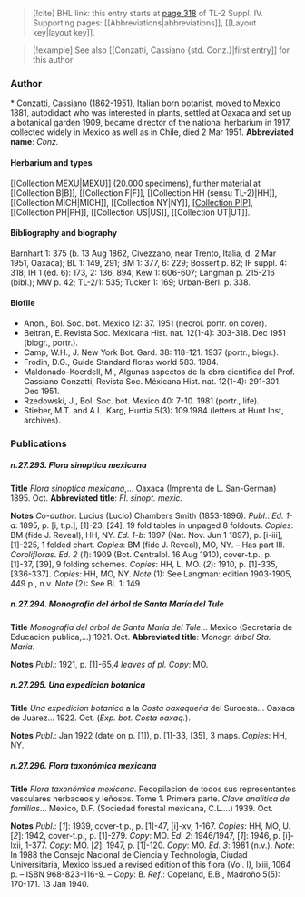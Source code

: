 > [!cite] BHL link: this entry starts at [page 318](https://www.biodiversitylibrary.org/page/33265995) of TL-2 Suppl. IV.
> Supporting pages: [[Abbreviations|abbreviations]], [[Layout key|layout key]].

> [!example] See also [[Conzatti, Cassiano {std. Conz.}|first entry]] for this author

### Author

\* Conzatti, Cassiano (1862-1951), Italian born botanist, moved to Mexico 1881, autodidact who was interested in plants, settled at Oaxaca and set up a botanical garden 1909, became director of the national herbarium in 1917, collected widely in Mexico as well as in Chile, died 2 Mar 1951. 
**Abbreviated name**: *Conz.*

#### Herbarium and types

[[Collection MEXU|MEXU]] (20.000 specimens), further material at [[Collection B|B]], [[Collection F|F]], [[Collection HH (sensu TL-2)|HH]], [[Collection MICH|MICH]], [[Collection NY|NY]], [[Collection P|P]](Pterid.), [[Collection PH|PH]], [[Collection US|US]], [[Collection UT|UT]].

#### Bibliography and biography

Barnhart 1: 375 (b. 13 Aug 1862, Civezzano, near Trento, Italia, d. 2 Mar 1951, Oaxaca); BL 1: 149, 291; BM 1: 377, 6: 229; Bossert p. 82; IF suppl. 4: 318; IH 1 (ed. 6): 173, 2: 136, 894; Kew 1: 606-607; Langman p. 215-216 (bibl.); MW p. 42; TL-2/1: 535; Tucker 1: 169; Urban-Berl. p. 338.

#### Biofile

- Anon., Bol. Soc. bot. Mexico 12: 37. 1951 (necrol. portr. on cover).
- Beitrán, E. Revista Soc. Méxicana Hist. nat. 12(1-4): 303-318. Dec 1951 (biogr., portr.).
- Camp, W.H., J. New York Bot. Gard. 38: 118-121. 1937 (portr., biogr.).
- Frodin, D.G., Guide Standard floras world 583. 1984.
- Maldonado-Koerdell, M., Algunas aspectos de la obra cientifica del Prof. Cassiano Conzatti, Revista Soc. Méxicana Hist. nat. 12(1-4): 291-301. Dec 1951.
- Rzedowski, J., Bol. Soc. bot. Mexico 40: 7-10. 1981 (portr., life).
- Stieber, M.T. and A.L. Karg, Huntia 5(3): 109.1984 (letters at Hunt Inst, archives).

### Publications

##### n.27.293. Flora sinoptica mexicana

**Title**
*Flora sinoptica mexicana*,... Oaxaca (Imprenta de L. San-German) 1895. Oct.
**Abbreviated title**: *Fl*. *sinopt. mexic.*

**Notes**
*Co-author*: Lucius (Lucio) Chambers Smith (1853-1896).
*Publ*.: *Ed. 1-a*: 1895, p. \[i, t.p.\], \[1\]-23, \[24\], 19 fold tables in unpaged 8 foldouts. *Copies*: BM (fide J. Reveal), HH, NY.
*Ed. 1-b*: 1897 (Nat. Nov. Jun 1 1897), p. \[i-iii\], \[1\]-225, 1 folded chart. *Copies*: BM (fide J. Reveal), MO, NY. – Has part III. *Corolifloras*.
*Ed. 2* (*1*): 1909 (Bot. Centralbl. 16 Aug 1910), cover-t.p., p. \[1\]-37, \[39\], 9 folding schemes.
*Copies*: HH, L, MO.
(*2*): 1910, p. \[1\]-335, \[336-337\]. *Copies*: HH, MO, NY.
*Note* (1): See Langman: edition 1903-1905, 449 p., n.v.
*Note* (2): See BL 1: 149.

##### n.27.294. Monografia del árbol de Santa María del Tule

**Title**
*Monografia del árbol de Santa María del Tule*... Mexico (Secretaria de Educacion publica,...) 1921. Oct.
**Abbreviated title**: *Monogr. árbol Sta. María*.

**Notes**
*Publ*.: 1921, p. \[1\]-65,*4 leaves of pl. Copy*: MO.

##### n.27.295. Una expedicion botanica

**Title**
*Una expedicion botanica* a la *Costa oaxaqueña* del Suroesta... Oaxaca de Juárez... 1922. Oct. (*Exp. bot. Costa oaxaq.*).

**Notes**
*Publ*.: Jan 1922 (date on p. \[1\]), p. \[1\]-33, \[35\], 3 maps. *Copies*: HH, NY.

##### n.27.296. Flora taxonómica mexicana

**Title**
*Flora taxonómica mexicana*. Recopilacion de todos sus representantes vasculares herbaceos y leñosos. Tome 1. Primera parte. *Clave analitica de familias*... Mexico, D.F. (Sociedad forestal mexicana, C.L....) 1939. Oct.

**Notes**
*Publ*.: \[*1*\]: 1939, cover-t.p., p. \[1\]-47, \[i\]-xv, 1-167. *Copies*: HH, MO, U.
\[*2*\]: 1942, cover-t.p., p. \[1\]-279. *Copy*: MO.
*Ed. 2*: 1946/1947,
\[*1*\]: 1946, p. \[i\]-lxii, 1-377. *Copy*: MO.
\[*2*\]: 1947, p. \[1\]-120. *Copy*: MO.
*Ed. 3*: 1981 (n.v.).
*Note*: In 1988 the Consejo Nacional de Ciencia y Technologia, Ciudad Universitaria, Mexico Issued a revised edition of this flora (Vol. l), lxiii, 1064 p. – ISBN 968-823-116-9. – *Copy*: B.
*Ref*.: Copeland, E.B., Madroño 5(5): 170-171. 13 Jan 1940.


